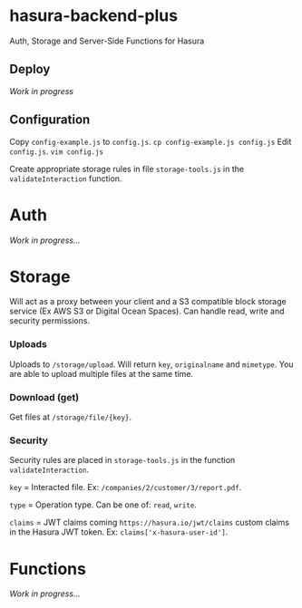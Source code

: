 # hasura-backend-plus
Auth, Storage and Server-Side Functions for Hasura

## Deploy

*Work in progress*

## Configuration


Copy `config-example.js` to `config.js`.
`cp config-example.js config.js`
Edit `config.js`.
`vim config.js`

Create  appropriate storage rules in file `storage-tools.js` in the `validateInteraction` function.

# Auth

*Work in progress...*

# Storage

Will act as a proxy between your client and a S3 compatible block storage service (Ex AWS S3 or Digital Ocean Spaces). Can handle read, write and security permissions.

### Uploads

Uploads to `/storage/upload`. Will return `key`, `originalname` and `mimetype`. You are able to upload multiple files at the same time.

### Download (get)

Get files at `/storage/file/{key}`.

### Security

Security rules are placed in `storage-tools.js` in the function `validateInteraction`.

`key` = Interacted file. Ex: `/companies/2/customer/3/report.pdf`.

`type` = Operation type. Can be one of: `read`, `write`.

`claims` = JWT claims coming `https://hasura.io/jwt/claims` custom claims in the Hasura JWT token. Ex: `claims['x-hasura-user-id']`.

# Functions

*Work in progress...*
